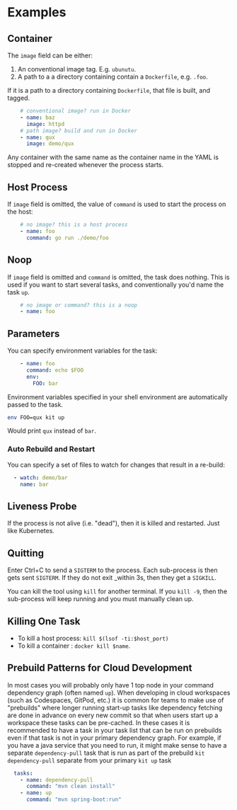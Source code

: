 # Examples

## Container

The `image` field can be either:

1. An conventional image tag. E.g. `ubunutu`.
2. A path to a a directory containing contain a `Dockerfile`, e.g. `.foo`.

If it is a path to a directory containing `Dockerfile`, that file is built, and tagged.

```yaml
    # conventional image? run in Docker
    - name: baz
      image: httpd
    # path image? build and run in Docker
    - name: qux
      image: demo/qux
```

Any container with the same name as the container name in the YAML is stopped and re-created whenever the process
starts.

## Host Process

If `image` field is omitted, the value of `command` is used to start the process on the host:

```yaml
    # no image? this is a host process
    - name: foo
      command: go run ./demo/foo 
```
## Noop

If `image` field is omitted and `command` is omitted, the task does nothing. This is used if you want to start several tasks, and conventionally you'd name the task `up`.

```yaml
    # no image or command? this is a noop
    - name: foo
```

## Parameters

You can specify environment variables for the task:

```yaml
    - name: foo
      command: echo $FOO
      env:
        FOO: bar
```

Environment variables specified in your shell environment are automatically passed to the task.

```bash
env FOO=qux kit up
```

Would print `qux` instead of `bar`.

### Auto Rebuild and Restart

You can specify a set of files to watch for changes that result in a re-build:

```yaml
  - watch: demo/bar
    name: bar
```        

## Liveness Probe

If the process is not alive (i.e. "dead"), then it is killed and restarted. Just like Kubernetes.

## Quitting

Enter Ctrl+C to send a `SIGTERM` to the process. Each sub-process is then gets sent `SIGTERM`. If they do not exit
_within 3s, then they get a `SIGKILL`. 

You can kill the tool using `kill` for another terminal. If you `kill -9`, then the sub-process will keep
running and you must manually clean up.

## Killing One Task

* To kill a host process: `kill $(lsof -ti:$host_port)`
* To kill a container : `docker kill $name`.

## Prebuild Patterns for Cloud Development

In most cases you will probably only have 1 top node in your command dependency graph (often named `up`). When developing in cloud workspaces (such as Codespaces, GitPod, etc.) it is common for teams to make use of "prebuilds" where longer running start-up tasks like dependency fetching are done in advance on every new commit so that when users start up a workspace these tasks can be pre-cached. In these cases it is recommended to have a task in your task list that can be run on prebuilds even if that task is not in your primary dependency graph. For example, if you have a java service that you need to run, it might make sense to have a separate `dependency-pull` task that is run as part of the prebuild `kit dependency-pull` separate from your primary `kit up` task

```yaml
  tasks:
    - name: dependency-pull
      command: "mvn clean install"
    - name: up
      command: "mvn spring-boot:run"
```